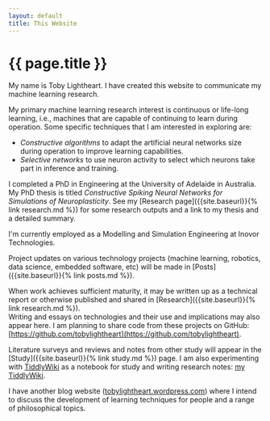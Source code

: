 ```yaml
---
layout: default
title: This Website
---
```

<h1 class="post-title">{{ page.title }}</h1>

My name is Toby Lightheart.
I have created this website to communicate my machine learning research.

My primary machine learning research interest is continuous or life-long learning, i.e., machines that are capable of continuing to learn during operation. Some specific techniques that I am interested in exploring are:

- _Constructive algorithms_ to adapt the artificial neural networks size during operation to improve learning capabilities.
- _Selective networks_ to use neuron activity to select which neurons take part in inference and training. 

I completed a PhD in Engineering at the University of Adelaide in Australia.
My PhD thesis is titled *Constructive Spiking Neural Networks for Simulations of Neuroplasticity*.
See my [Research page]({{site.baseurl}}{% link research.md %}) for some research outputs and a link to my thesis and a detailed summary.

I'm currently employed as a Modelling and Simulation Engineering at Inovor Technologies.

Project updates on various technology projects (machine learning, robotics, data science, embedded software, etc) will be made in [Posts]({{site.baseurl}}{% link posts.md %}).

When work achieves sufficient maturity, it may be written up as a technical report or otherwise published and shared in [Research]({{site.baseurl}}{% link research.md %}).  
Writing and essays on technologies and their use and implications may also appear here.
I am planning to share code from these projects on GitHub: [https://github.com/tobylightheart](https://github.com/tobylightheart).

Literature surveys and reviews and notes from other study will appear in the [Study]({{site.baseurl}}{% link study.md %}) page. I am also experimenting with [TiddlyWiki](https://www.tiddlywiki.com) as a notebook for study and writing research notes: [my TiddlyWiki]({{site.baseurl}}tiddlywiki.html).

I have another blog website ([tobylightheart.wordpress.com](https://tobylightheart.wordpress.com)) where I intend to discuss the development of learning techniques for people and a range of philosophical topics.
